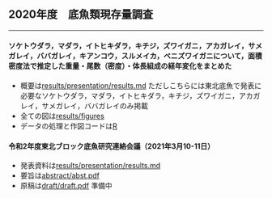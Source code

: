 ## 2020年度　底魚類現存量調査
***

#### ソケトウダラ，マダラ，イトヒキダラ，キチジ，ズワイガニ，アカガレイ，サメガレイ，ババガレイ，キアンコウ，スルメイカ，ベニズワイガニについて，面積密度法で推定した重量・尾数（密度）・体長組成の経年変化をまとめた
- 概要は[results/presentation/results.md](https://github.com/Yuki-Kanamori/TohokuSokouo/blob/master/results/presentation/results.md)  ただしこちらには東北底魚で発表に必要なソケトウダラ，マダラ，イトヒキダラ，キチジ，ズワイガニ，アカガレイ，サメガレイ，ババガレイのみ掲載
- 全ての図は[results/figures](https://github.com/Yuki-Kanamori/TohokuSokouo/blob/master/results/figures)
- データの処理と作図コードは[R](https://github.com/Yuki-Kanamori/TohokuSokouo/tree/master/R)

#### 令和2年度東北ブロック底魚研究連絡会議（2021年3月10-11日）
- 発表資料は[results/presentation/results.md](https://github.com/Yuki-Kanamori/TohokuSokouo/blob/master/results/presentation/results.md)
- 要旨は[abstract/abst.pdf](https://github.com/Yuki-Kanamori/TohokuSokouo/blob/master/abstract/abst.pdf)
- 原稿は[draft/draft.pdf]()    準備中
